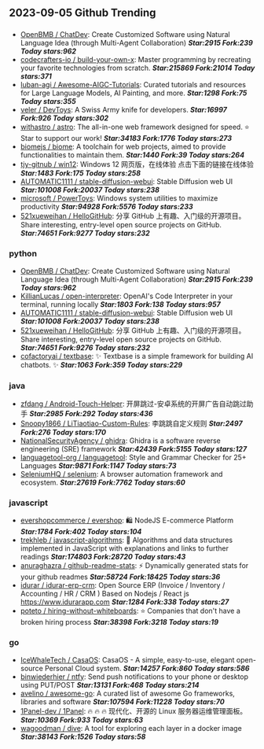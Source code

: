 ## 2023-09-05 Github Trending

### 
* [OpenBMB / ChatDev](https://github.com/OpenBMB/ChatDev): Create Customized Software using Natural Language Idea (through Multi-Agent Collaboration) ***Star:2915 Fork:239 Today stars:962***
* [codecrafters-io / build-your-own-x](https://github.com/codecrafters-io/build-your-own-x): Master programming by recreating your favorite technologies from scratch. ***Star:215869 Fork:21014 Today stars:371***
* [luban-agi / Awesome-AIGC-Tutorials](https://github.com/luban-agi/Awesome-AIGC-Tutorials): Curated tutorials and resources for Large Language Models, AI Painting, and more. ***Star:1298 Fork:75 Today stars:355***
* [veler / DevToys](https://github.com/veler/DevToys): A Swiss Army knife for developers. ***Star:16997 Fork:926 Today stars:302***
* [withastro / astro](https://github.com/withastro/astro): The all-in-one web framework designed for speed. ⭐️ Star to support our work! ***Star:34183 Fork:1776 Today stars:273***
* [biomejs / biome](https://github.com/biomejs/biome): A toolchain for web projects, aimed to provide functionalities to maintain them. ***Star:1440 Fork:39 Today stars:264***
* [tjy-gitnub / win12](https://github.com/tjy-gitnub/win12): Windows 12 网页版，在线体验 点击下面的链接在线体验 ***Star:1483 Fork:175 Today stars:258***
* [AUTOMATIC1111 / stable-diffusion-webui](https://github.com/AUTOMATIC1111/stable-diffusion-webui): Stable Diffusion web UI ***Star:101008 Fork:20037 Today stars:238***
* [microsoft / PowerToys](https://github.com/microsoft/PowerToys): Windows system utilities to maximize productivity ***Star:94928 Fork:5576 Today stars:233***
* [521xueweihan / HelloGitHub](https://github.com/521xueweihan/HelloGitHub): 分享 GitHub 上有趣、入门级的开源项目。Share interesting, entry-level open source projects on GitHub. ***Star:74651 Fork:9277 Today stars:232***

### python
* [OpenBMB / ChatDev](https://github.com/OpenBMB/ChatDev): Create Customized Software using Natural Language Idea (through Multi-Agent Collaboration) ***Star:2915 Fork:239 Today stars:962***
* [KillianLucas / open-interpreter](https://github.com/KillianLucas/open-interpreter): OpenAI's Code Interpreter in your terminal, running locally ***Star:1803 Fork:138 Today stars:957***
* [AUTOMATIC1111 / stable-diffusion-webui](https://github.com/AUTOMATIC1111/stable-diffusion-webui): Stable Diffusion web UI ***Star:101008 Fork:20037 Today stars:238***
* [521xueweihan / HelloGitHub](https://github.com/521xueweihan/HelloGitHub): 分享 GitHub 上有趣、入门级的开源项目。Share interesting, entry-level open source projects on GitHub. ***Star:74651 Fork:9276 Today stars:232***
* [cofactoryai / textbase](https://github.com/cofactoryai/textbase): ✨ Textbase is a simple framework for building AI chatbots. ✨ ***Star:1063 Fork:359 Today stars:229***

### java
* [zfdang / Android-Touch-Helper](https://github.com/zfdang/Android-Touch-Helper): 开屏跳过-安卓系统的开屏广告自动跳过助手 ***Star:2985 Fork:292 Today stars:436***
* [Snoopy1866 / LiTiaotiao-Custom-Rules](https://github.com/Snoopy1866/LiTiaotiao-Custom-Rules): 李跳跳自定义规则 ***Star:2497 Fork:276 Today stars:170***
* [NationalSecurityAgency / ghidra](https://github.com/NationalSecurityAgency/ghidra): Ghidra is a software reverse engineering (SRE) framework ***Star:42439 Fork:5155 Today stars:127***
* [languagetool-org / languagetool](https://github.com/languagetool-org/languagetool): Style and Grammar Checker for 25+ Languages ***Star:9871 Fork:1147 Today stars:73***
* [SeleniumHQ / selenium](https://github.com/SeleniumHQ/selenium): A browser automation framework and ecosystem. ***Star:27619 Fork:7762 Today stars:60***

### javascript
* [evershopcommerce / evershop](https://github.com/evershopcommerce/evershop): 🛍️ NodeJS E-commerce Platform ***Star:1784 Fork:402 Today stars:104***
* [trekhleb / javascript-algorithms](https://github.com/trekhleb/javascript-algorithms): 📝 Algorithms and data structures implemented in JavaScript with explanations and links to further readings ***Star:174803 Fork:28720 Today stars:43***
* [anuraghazra / github-readme-stats](https://github.com/anuraghazra/github-readme-stats): ⚡ Dynamically generated stats for your github readmes ***Star:58724 Fork:18425 Today stars:36***
* [idurar / idurar-erp-crm](https://github.com/idurar/idurar-erp-crm): Open Source ERP (Invoice / Inventory / Accounting / HR / CRM ) Based on Nodejs / React js https://www.idurarapp.com ***Star:1284 Fork:338 Today stars:27***
* [poteto / hiring-without-whiteboards](https://github.com/poteto/hiring-without-whiteboards): ⭐️ Companies that don't have a broken hiring process ***Star:38398 Fork:3218 Today stars:19***

### go
* [IceWhaleTech / CasaOS](https://github.com/IceWhaleTech/CasaOS): CasaOS - A simple, easy-to-use, elegant open-source Personal Cloud system. ***Star:14257 Fork:860 Today stars:586***
* [binwiederhier / ntfy](https://github.com/binwiederhier/ntfy): Send push notifications to your phone or desktop using PUT/POST ***Star:13131 Fork:468 Today stars:214***
* [avelino / awesome-go](https://github.com/avelino/awesome-go): A curated list of awesome Go frameworks, libraries and software ***Star:107594 Fork:11228 Today stars:70***
* [1Panel-dev / 1Panel](https://github.com/1Panel-dev/1Panel): 🔥 🔥 🔥 现代化、开源的 Linux 服务器运维管理面板。 ***Star:10369 Fork:933 Today stars:63***
* [wagoodman / dive](https://github.com/wagoodman/dive): A tool for exploring each layer in a docker image ***Star:38143 Fork:1526 Today stars:58***
